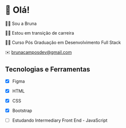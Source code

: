 # 👋 Olá!
:raising_hand_woman: Sou a Bruna

:woman_technologist: Estou em transição de carreira

:woman_student: Curso Pós Graduação em Desenvolvimento Full Stack

:envelope: brunacamposdev@gmail.com


## Tecnologias e Ferramentas
- [X] Figma
- [X] HTML
- [X] CSS
- [X] Bootstrap
- [ ] Estudando Intermediary Front End - JavaScript





<!---
brunacdp/brunacdp is a ✨ special ✨ repository because its `README.md` (this file) appears on your GitHub profile.
You can click the Preview link to take a look at your changes.
--->
